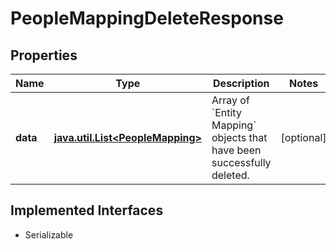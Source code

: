 

# PeopleMappingDeleteResponse


## Properties

Name | Type | Description | Notes
------------ | ------------- | ------------- | -------------
**data** | [**java.util.List&lt;PeopleMapping&gt;**](PeopleMapping.md) | Array of &#x60;Entity Mapping&#x60; objects that have been successfully deleted. |  [optional]


## Implemented Interfaces

* Serializable


